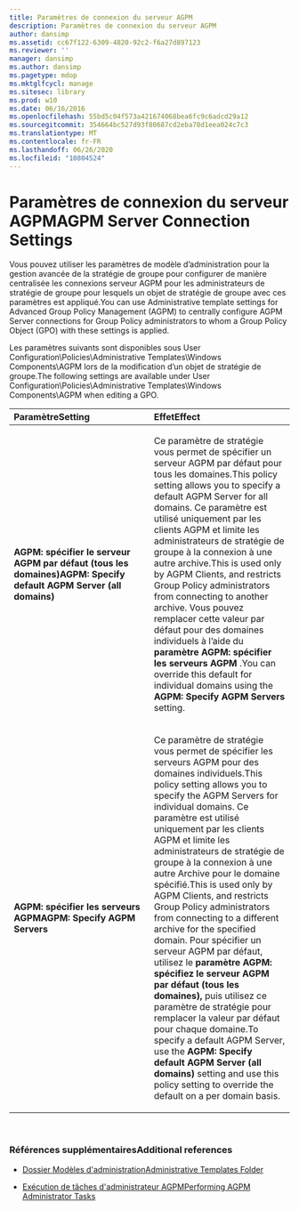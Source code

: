 ```yaml
---
title: Paramètres de connexion du serveur AGPM
description: Paramètres de connexion du serveur AGPM
author: dansimp
ms.assetid: cc67f122-6309-4820-92c2-f6a27d897123
ms.reviewer: ''
manager: dansimp
ms.author: dansimp
ms.pagetype: mdop
ms.mktglfcycl: manage
ms.sitesec: library
ms.prod: w10
ms.date: 06/16/2016
ms.openlocfilehash: 55bd5c04f573a421674068bea6fc9c6adcd29a12
ms.sourcegitcommit: 354664bc527d93f80687cd2eba70d1eea024c7c3
ms.translationtype: MT
ms.contentlocale: fr-FR
ms.lasthandoff: 06/26/2020
ms.locfileid: "10804524"
---
```

# <span data-ttu-id="35704-103">Paramètres de connexion du serveur AGPM</span><span class="sxs-lookup"><span data-stu-id="35704-103">AGPM Server Connection Settings</span></span>


<span data-ttu-id="35704-104">Vous pouvez utiliser les paramètres de modèle d’administration pour la gestion avancée de la stratégie de groupe pour configurer de manière centralisée les connexions serveur AGPM pour les administrateurs de stratégie de groupe pour lesquels un objet de stratégie de groupe avec ces paramètres est appliqué.</span><span class="sxs-lookup"><span data-stu-id="35704-104">You can use Administrative template settings for Advanced Group Policy Management (AGPM) to centrally configure AGPM Server connections for Group Policy administrators to whom a Group Policy Object (GPO) with these settings is applied.</span></span>

<span data-ttu-id="35704-105">Les paramètres suivants sont disponibles sous User Configuration\\Policies\\Administrative Templates\\Windows Components\\AGPM lors de la modification d’un objet de stratégie de groupe.</span><span class="sxs-lookup"><span data-stu-id="35704-105">The following settings are available under User Configuration\\Policies\\Administrative Templates\\Windows Components\\AGPM when editing a GPO.</span></span>

<table>
<colgroup>
<col width="50%" />
<col width="50%" />
</colgroup>
<thead>
<tr class="header">
<th align="left"><span data-ttu-id="35704-106">Paramètre</span><span class="sxs-lookup"><span data-stu-id="35704-106">Setting</span></span></th>
<th align="left"><span data-ttu-id="35704-107">Effet</span><span class="sxs-lookup"><span data-stu-id="35704-107">Effect</span></span></th>
</tr>
</thead>
<tbody>
<tr class="odd">
<td align="left"><p><strong><span data-ttu-id="35704-108">AGPM: spécifier le serveur AGPM par défaut (tous les domaines)</span><span class="sxs-lookup"><span data-stu-id="35704-108">AGPM: Specify default AGPM Server (all domains)</span></span></strong></p></td>
<td align="left"><p><span data-ttu-id="35704-109">Ce paramètre de stratégie vous permet de spécifier un serveur AGPM par défaut pour tous les domaines.</span><span class="sxs-lookup"><span data-stu-id="35704-109">This policy setting allows you to specify a default AGPM Server for all domains.</span></span> <span data-ttu-id="35704-110">Ce paramètre est utilisé uniquement par les clients AGPM et limite les administrateurs de stratégie de groupe à la connexion à une autre archive.</span><span class="sxs-lookup"><span data-stu-id="35704-110">This is used only by AGPM Clients, and restricts Group Policy administrators from connecting to another archive.</span></span> <span data-ttu-id="35704-111">Vous pouvez remplacer cette valeur par défaut pour des domaines individuels à l’aide du <strong> paramètre AGPM: spécifier les serveurs AGPM </strong> .</span><span class="sxs-lookup"><span data-stu-id="35704-111">You can override this default for individual domains using the <strong>AGPM: Specify AGPM Servers</strong> setting.</span></span></p></td>
</tr>
<tr class="even">
<td align="left"><p><strong><span data-ttu-id="35704-112">AGPM: spécifier les serveurs AGPM</span><span class="sxs-lookup"><span data-stu-id="35704-112">AGPM: Specify AGPM Servers</span></span></strong></p></td>
<td align="left"><p><span data-ttu-id="35704-113">Ce paramètre de stratégie vous permet de spécifier les serveurs AGPM pour des domaines individuels.</span><span class="sxs-lookup"><span data-stu-id="35704-113">This policy setting allows you to specify the AGPM Servers for individual domains.</span></span> <span data-ttu-id="35704-114">Ce paramètre est utilisé uniquement par les clients AGPM et limite les administrateurs de stratégie de groupe à la connexion à une autre Archive pour le domaine spécifié.</span><span class="sxs-lookup"><span data-stu-id="35704-114">This is used only by AGPM Clients, and restricts Group Policy administrators from connecting to a different archive for the specified domain.</span></span> <span data-ttu-id="35704-115">Pour spécifier un serveur AGPM par défaut, utilisez le <strong> paramètre AGPM: spécifiez le serveur AGPM par défaut (tous les domaines), </strong> puis utilisez ce paramètre de stratégie pour remplacer la valeur par défaut pour chaque domaine.</span><span class="sxs-lookup"><span data-stu-id="35704-115">To specify a default AGPM Server, use the <strong>AGPM: Specify default AGPM Server (all domains)</strong> setting and use this policy setting to override the default on a per domain basis.</span></span></p></td>
</tr>
</tbody>
</table>

 

### <span data-ttu-id="35704-116">Références supplémentaires</span><span class="sxs-lookup"><span data-stu-id="35704-116">Additional references</span></span>

-   [<span data-ttu-id="35704-117">Dossier Modèles d'administration</span><span class="sxs-lookup"><span data-stu-id="35704-117">Administrative Templates Folder</span></span>](administrative-templates-folder-agpm40.md)

-   [<span data-ttu-id="35704-118">Exécution de tâches d'administrateur AGPM</span><span class="sxs-lookup"><span data-stu-id="35704-118">Performing AGPM Administrator Tasks</span></span>](performing-agpm-administrator-tasks-agpm40.md)

 

 





